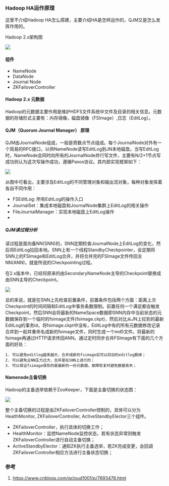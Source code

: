 ### Hadoop HA运作原理



这里不介绍Hadoop HA怎么搭建，主要介绍HA是怎样运作的，QJM又是怎么发挥作用的。

Hadoop 2.x架构图

![](https://blog-10039692.file.myqcloud.com/1508123304408_8679_1508123329295.png)



#### 组件

- NameNode
- DataNode
- Journal Node
- ZKFailoverController



#### Hadoop 2.x 元数据

Hadoop的元数据主要作用是维护HDFS文件系统中文件及目录的相关信息。元数据的存储形式主要有：内存镜像，磁盘镜像（FSImage）,日志（EditLog）。





#### QJM（Quorum Journal Manager） 原理

QJM由JournalNode组成，一般是奇数点节点组成。每个JournalNode对外有一个简易的RPC接口，以供NameNode读写EditLog到JN本地磁盘。当写EditLog时，NameNode会同时向所有的JournalNode并行写文件，主要有N/2+1节点写成功则认为这次写操作成功，遵循Paxos协议。其内部实现框架如下：

![](https://blog-10039692.file.myqcloud.com/1508123397521_3709_1508123422520.png)

从图中可看出，主要涉及EditLog的不同管理对象和输出流对象，每种对象发挥着各自不同作用：

- FSEditLog: 所有EditLog的操作入口
- JournalSet：集成本地磁盘和JournalNode集群上EditLog的相关操作
- FileJournalManager：实现本地磁盘上EditLog操作
- 

##### QJM读过程分析

读过程是面向备NN(SNN)的，SNN定期检查JournalNode上EditLog的变化，然后将EditLog拉回本地。SNN上有一个线程StandbyCheckpointer，会定期将SNN上的FSImage和EditLog合并，并将合并完的FSImage文件传回主NN(ANN)，就是所说的Checkpointing过程。

在2.x版本中，已经将原来的由SecondaryNameNode主导的Checkpoint替换成由SNN主导的Checkpoint。

![](https://blog-10039692.file.myqcloud.com/1508123569245_7882_1508123594226.png)

总的来说，就是在SNN上先检查前置条件，前置条件包括两个方面：距离上次Checkpoint的时间间隔和EditLog中事务条数限制。前置任何一个满足都会触发Checkpoint，然后SNN会将最新的NameSpace数据即SNN内存中当前状态的元数据保存到一个临时的fsimage文件(fsimage.ckpt)，然后对比从JN上拉到的最新EditLog的事务id，将fsimage.ckpt中没有，EditLog中有的所有元数据修改记录合并到一起并重命名成新的fsimage文件，同时生成一个md5文件。将最新的fsimage再通过HTTP请求传回ANN。通过定时同步合并FSImage有下面的几个方面的好处：

 	1. 可以避免editlog越来越大，合并成新的fsimage后可以将旧的editlog删掉；
 	2. 可以避免主NN压力过大，合并是在SNN上进行的；
 	3. 可以保证fsimage保存的是最新的一份元数据，故障恢复时避免数据丢失；



#### Namenode主备切换

Hadoop的主备选举依赖于ZooKeeper，下面是主备切换的状态图：

![](https://blog-10039692.file.myqcloud.com/1508123600971_8356_1508123625810.png)



整个主备切换的过程是由ZKFailoverController控制的，具体可以分为HealthMonitor, ZKFailoverController, ActiveStandbyElector三个组件。

- ZKFailoverController，执行具体的切换工作；
- HealthMonitor：监控NameNode监控状态，若有状态异常则触发ZKFailoverController进行自动主备切换；
- ActiveStandbyElector：通知ZK执行主备选举，若ZK完成变更，会回调ZKFailoverController相应方法进行主备状态切换；





### 参考

1. https://www.cnblogs.com/qcloud1001/p/7693476.html